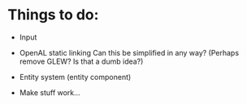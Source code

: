 # Things to do:

- Input
- OpenAL static linking
Can this be simplified in any way? (Perhaps remove GLEW? Is that a dumb idea?)
- Entity system (entity component)

- Make stuff work...
